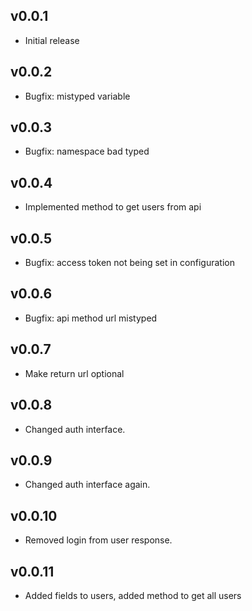 ## v0.0.1

* Initial release

## v0.0.2

* Bugfix: mistyped variable

## v0.0.3

* Bugfix: namespace bad typed

## v0.0.4

* Implemented method to get users from api

## v0.0.5

* Bugfix: access token not being set in configuration

## v0.0.6

* Bugfix: api method url mistyped

## v0.0.7

* Make return url optional

## v0.0.8

* Changed auth interface.

## v0.0.9

* Changed auth interface again.

## v0.0.10

* Removed login from user response.

## v0.0.11

* Added fields to users, added method to get all users

